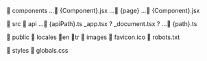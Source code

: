 
📂 components
  ...📄 {Component}.jsx
  ...📂 {page}
     ...📄 {Component}.jsx

📂 src
  📂 api
    ...📄 {apiPath}.ts
  _app.tsx ?
  _document.tsx ?
  ...📄 {path}.ts

📂 public
  📂 locales
     📂en
     📂tr
  📂 images
  📄 favicon.ico
  📄 robots.txt
  
📂 styles
  📄 globals.css

